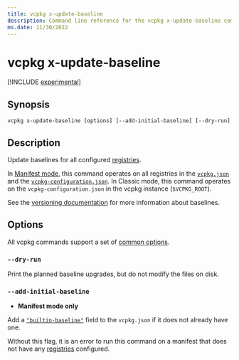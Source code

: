 ```yaml
---
title: vcpkg x-update-baseline
description: Command line reference for the vcpkg x-update-baseline command. Update baselines for all configured registries.
ms.date: 11/30/2022
---
```

# vcpkg x-update-baseline

[!INCLUDE [experimental](../../includes/experimental.md)]

## Synopsis

```console
vcpkg x-update-baseline [options] [--add-initial-baseline] [--dry-run]
```

## Description

Update baselines for all configured [registries](../users/registries.md).

In [Manifest mode](../users/manifests.md), this command operates on all registries in the [`vcpkg.json`](../reference/vcpkg-json.md) and the [`vcpkg-configuration.json`](../reference/vcpkg-configuration-json.md). In Classic mode, this command operates on the `vcpkg-configuration.json` in the vcpkg instance (`$VCPKG_ROOT`).

See the [versioning documentation](../users/versioning.md#baselines) for more information about baselines.

## Options

All vcpkg commands support a set of [common options](common-options.md).

### `--dry-run`

Print the planned baseline upgrades, but do not modify the files on disk.

### <a name="add-initial-baseline"></a> `--add-initial-baseline`

- **Manifest mode only**

Add a [`"builtin-baseline"`](../reference/vcpkg-json.md#builtin-baseline) field to the `vcpkg.json` if it does not already have one.

Without this flag, it is an error to run this command on a manifest that does not have any [registries](../users/registries.md) configured.
